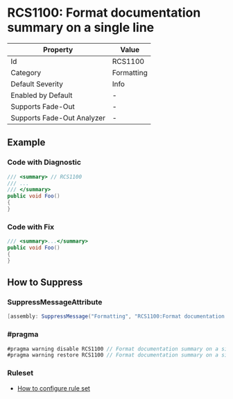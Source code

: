 # RCS1100: Format documentation summary on a single line

| Property                    | Value      |
| --------------------------- | ---------- |
| Id                          | RCS1100    |
| Category                    | Formatting |
| Default Severity            | Info       |
| Enabled by Default          | \-         |
| Supports Fade\-Out          | \-         |
| Supports Fade\-Out Analyzer | \-         |

## Example

### Code with Diagnostic

```csharp
/// <summary> // RCS1100
/// ...
/// </summary>
public void Foo()
{
}
```

### Code with Fix

```csharp
/// <summary>...</summary>
public void Foo()
{
}
```

## How to Suppress

### SuppressMessageAttribute

```csharp
[assembly: SuppressMessage("Formatting", "RCS1100:Format documentation summary on a single line.", Justification = "<Pending>")]
```

### \#pragma

```csharp
#pragma warning disable RCS1100 // Format documentation summary on a single line.
#pragma warning restore RCS1100 // Format documentation summary on a single line.
```

### Ruleset

* [How to configure rule set](../HowToConfigureAnalyzers.md)
